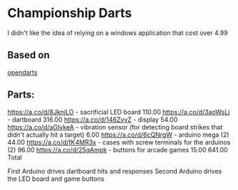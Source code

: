 # Championship Darts

 I didn't like the idea of relying on a windows application that cost over 4.99

## Based on
[opendarts](https://www.hackster.io/ricardo-alves/opendarts-homemade-dartboard-machine-2a2914)

## Parts:

https://a.co/d/8JknjLO - sacrificial LED board															   110.00
https://a.co/d/3aoWsLj - dartboard																		   316.00
https://a.co/d/146ZyvZ - display																			54.00														
https://a.co/d/aGIvkeA - vibration sensor (for detecting board strikes that didn't actually hit a target)	 6.00
https://a.co/d/6cQNrgW - arduino mega (2)																	44.00
https://a.co/d/fK4MR3x - cases with screw terminals for the arduinos (2)									96.00
https://a.co/d/25qAmpk - buttons for arcade games															15.00
																										   641.00 Total



First Arduino drives dartboard hits and responses
Second Arduino drives the LED board and game buttons

